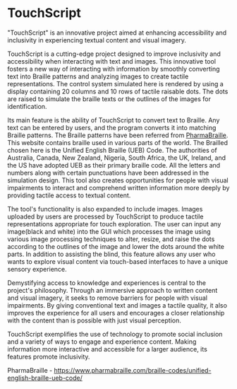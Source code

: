 # TouchScript
"TouchScript" is an innovative project aimed at enhancing accessibility and inclusivity in experiencing textual content and visual imagery. 

TouchScript is a cutting-edge project designed to improve inclusivity and accessibility when interacting with text and images. This innovative tool fosters a new way of interacting with information by smoothly converting text into Braille patterns and analyzing images to create tactile representations. The control system simulated here is rendered by using a display containing 20 columns and 10 rows of tactile raisable dots. The dots are raised to simulate the braille texts or the outlines of the images for identification.

Its main feature is the ability of TouchScript to convert text to Braille. Any text can be entered by users, and the program converts it into matching Braille patterns. The Braille patterns have been referred from [PharmaBraille]([url](https://www.pharmabraille.com/braille-codes/unified-english-braille-ueb-code/)). This website contains braille used in various parts of the world. The Brailled chosen here is the Unified English Braille (UEB) Code. The authorities of Australia, Canada, New Zealand, Nigeria, South Africa, the UK, Ireland, and the US have adopted UEB as their primary braille code. All the letters and numbers along with certain punctuations have been addressed in the simulation design. This tool also creates opportunities for people with visual impairments to interact and comprehend written information more deeply by providing tactile access to textual content.

The tool's functionality is also expanded to include images. Images uploaded by users are processed by TouchScript to produce tactile representations appropriate for touch exploration. The user can input any image(black and white) into the GUI which processes the image using various image processing techniques to alter, resize, and raise the dots according to the outlines of the image and lower the dots around the white parts. In addition to assisting the blind, this feature allows any user who wants to explore visual content via touch-based interfaces to have a unique sensory experience. 

Demystifying access to knowledge and experiences is central to the project's philosophy. Through an immersive approach to written content and visual imagery, it seeks to remove barriers for people with visual impairments. By giving conventional text and images a tactile quality, it also improves the experience for all users and encourages a closer relationship with the content than is possible with just visual perception.

TouchScript exemplifies the use of technology to promote social inclusion and a variety of ways to engage and experience content. Making information more interactive and accessible for a larger audience, its features promote inclusivity.

PharmaBraille - https://www.pharmabraille.com/braille-codes/unified-english-braille-ueb-code/
